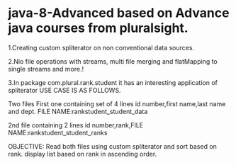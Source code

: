 # java-8-Advanced based on Advance java courses from pluralsight.

1.Creating custom spliterator on non conventional data sources.

2.Nio file operations with streams, multi file merging and flatMapping to single streams and more.!

3.In package com.plural.rank.student it has an interesting application of spliterator USE CASE IS AS FOLLOWS.

Two files First one containing set of 4 lines id number,first name,last name and dept.
FILE NAME:rankstudent_student_data

2nd file containing 2 lines id number,rank,FILE NAME:rankstudent_student_ranks

OBJECTIVE: Read both files using custom spliterator and sort based on rank. display list based on rank in ascending order.